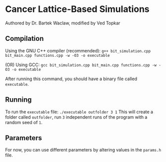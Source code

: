 # Cancer Lattice-Based Simulations
Authored by Dr. Bartek Waclaw, modified by Ved Topkar

## Compilation
Using the GNU C++ compiler (recommended):
`g++ bit_simulation.cpp bit_main.cpp functions.cpp -w -O3 -o executable`

(OR) Using GCC:
`gcc bit_simulation.cpp bit_main.cpp functions.cpp -w -O3 -o executable`

After running this command, you should have a binary file called `executable`.

## Running
To run the `executable` file:
`./executable outfolder 3 1`
This will create a folder called `outfolder`, run `3` independent runs of the program with a random seed of `1`.

## Parameters
For now, you can use different parameters by altering values in the `params.h` file.
